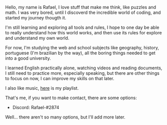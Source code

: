 Hello, my name is Rafael, I love stuff that make me think, like puzzles and math. I was very bored, until I discoverd the incredible world of coding, and started my journey thougth it.

I'm still learning and exploring all tools and rules, I hope to one day be able to really understand how this world works, and then use its rules for explore and understand my own world.

For now, I'm studying the web and school subjects like geography, history, portuguese (I'm brazilian by the way), all the boring things needed to get into a good university.

I learned English practically alone, watching videos and reading documents, I still need to practice more, especially speaking, but there are other things to focus on now, I can improve my skills on that later.

I also like music, [here](https://open.spotify.com/playlist/7yLRwaK1v9mT6yo5yhrHIa?si=v6m8psTfQMa5Uowcr6mbhA) is my playlist.

That's me, if you want to make contact, there are some options:

- Discord: Rafael-#2874

Well... there aren't so many options, but I'll add more later.

